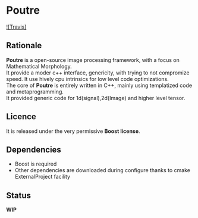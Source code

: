 Poutre
=======

[![Travis]](https://travis-ci.com/ThomasRetornaz/poutre)

## Rationale ##

__Poutre__ is a open-source image processing framework, with a focus on Mathematical Morphology.  
It provide a moder c++ interface, genericity, with trying to not compromize speed.
It use hively cpu intrinsics for low level code optimizations.  
The core of __Poutre__ is entirely written in C++, mainly using templatized code and metaprogramming.  
It provided generic code for 1d(signal),2d(Image) and higher level tensor.  

## Licence ##

It is released under the very permissive **Boost license**.

## Dependencies ##

* Boost is required
* Other dependencies are downloaded during configure thanks to cmake ExternalProject facility

## Status ##

**WIP**

